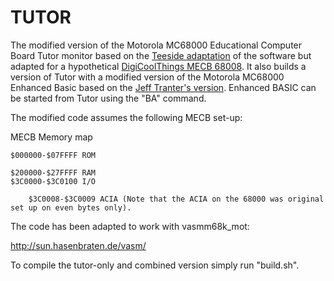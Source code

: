 # TUTOR
The modified version of the Motorola MC68000 Educational Computer Board Tutor monitor based on the [Teeside adaptation](http://www.easy68k.com/paulrsm/mecb/mecb.htm) of the software but adapted for a hypothetical [DigiCoolThings MECB 68008](https://github.com/DigicoolThings/MECB). It also builds a version of Tutor with a modified version of the Motorola MC68000 Enhanced Basic based on the [Jeff Tranter's version](https://github.com/jefftranter/68000/tree/master). Enhanced BASIC can be started from Tutor using the "BA" command.


The modified code assumes the following MECB set-up:

MECB Memory map

    $000000-$07FFFF ROM
    
    $200000-$27FFFF RAM
    $3C0000-$3C0100 I/O
    
        $3C0008-$3C0009 ACIA (Note that the ACIA on the 68000 was original set up on even bytes only).
        
The code has been adapted to work with vasmm68k_mot:

   http://sun.hasenbraten.de/vasm/

To compile the tutor-only and combined version simply run "build.sh".
